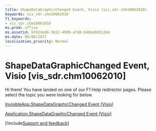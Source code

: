 ```yaml
---
title: ShapeDataGraphicChanged Event, Visio [vis_sdr.chm10062010]
keywords: vis_sdr.chm10062010
f1_keywords:
- vis_sdr.chm10062010
ms.prod: office
ms.assetid: b742de60-5b52-4909-afd8-b4bbe8d31264
ms.date: 06/08/2017
localization_priority: Normal
---
```



# ShapeDataGraphicChanged Event, Visio [vis_sdr.chm10062010]

Hi there! You have landed on one of our F1 Help redirector pages. Please select the topic you were looking for below.

[InvisibleApp.ShapeDataGraphicChanged Event (Visio)](https://msdn.microsoft.com/library/32e81d8b-d3a8-69c5-09fb-51cd40b1caa6%28Office.15%29.aspx)

[Application.ShapeDataGraphicChanged Event (Visio)](https://msdn.microsoft.com/library/2b08879a-9607-c878-9524-6806e43e08ae%28Office.15%29.aspx)

[!include[Support and feedback](~/includes/feedback-boilerplate.md)]